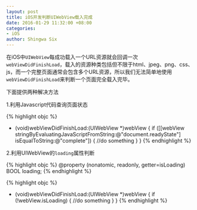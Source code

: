 ```yaml
---
layout: post
title: iOS开发判断UIWebView载入完成
date: 2016-01-29 11:32:00 +08:00
categories:
- iOS
author: Shingwa Six
---
```


在iOS中```UIWebView```每成功载入一个URL资源就会回调一次```webViewDidFinishLoad```，载入的资源种类包括但不限于html、jpeg、png、css、js，而一个完整页面通常会包含多个URL资源，所以我们无法简单地使用```webViewDidFinishLoad```来判断一个页面完全载入完毕。

下面提供两种解决方法

1.利用Javascript代码查询页面状态

{% highlight objc %}
- (void)webViewDidFinishLoad:(UIWebView *)webView
{
    if ([[webView stringByEvaluatingJavaScriptFromString:@"document.readyState"] isEqualToString:@"complete"]) {
    //do something
    }
}
{% endhighlight %}


2.利用UIWebView的```loading```属性判断

{% highlight objc %}
@property (nonatomic, readonly, getter=isLoading) BOOL loading;
{% endhighlight %}

{% highlight objc %}
- (void)webViewDidFinishLoad:(UIWebView *)webView
{
    if (!webView.isLoading) {
    //do something
    }
}
{% endhighlight %}